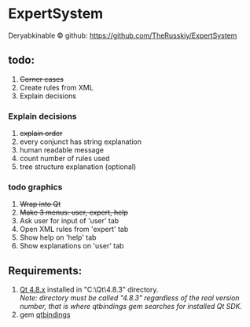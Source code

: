 ExpertSystem
============

Deryabkinable ©
github: https://github.com/TheRusskiy/ExpertSystem


## todo:
  1. <del>Corner cases</del>
  2. Create rules from XML
  3. Explain decisions

### Explain decisions
  1. <del>explain order</del>
  2. every conjunct has string explanation
  3. human readable message
  4. count number of rules used
  5. tree structure explanation (optional)

### todo graphics
  1. <del>Wrap into Qt</del>
  2. <del>Make 3 menus: user, expert, help</del>
  3. Ask user for input of 'user' tab
  4. Open XML rules from 'expert' tab
  5. Show help on 'help' tab
  6. Show explanations on 'user' tab

## Requirements:
  1. <a href = "http://qt-project.org/downloads">Qt 4.8.x</a> installed in "C:\Qt\4.8.3" directory.
   <br> <i>Note: directory must be called "4.8.3" regardless of the real version number, that is where qtbindings gem searches for installed Qt SDK.</i>
  2. gem <a href="https://github.com/ryanmelt/qtbindings">qtbindings </a>